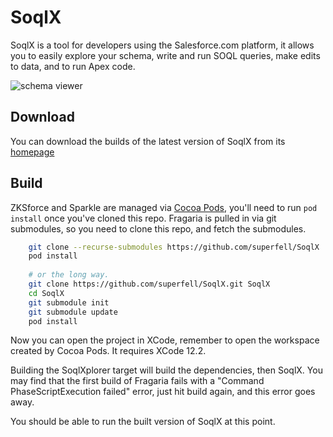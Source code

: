 # SoqlX

SoqlX is a tool for developers using the Salesforce.com platform, it allows you to easily explore your schema,
write and run SOQL queries, make edits to data, and to run Apex code.


![schema viewer](https://www.pocketsoap.com/osx/soqlx/help/schema.png)


## Download

You can download the builds of the latest version of SoqlX from its [homepage](https://superfell.com/osx/soqlx/)

  
## Build

ZKSforce and Sparkle are managed via [Cocoa Pods](https://cocoapods.org), you'll need to run `pod install` once you've cloned
this repo. Fragaria is pulled in via git submodules, so you need to clone this repo, and fetch the submodules.

```bash
    git clone --recurse-submodules https://github.com/superfell/SoqlX
    pod install
    
    # or the long way.
    git clone https://github.com/superfell/SoqlX.git SoqlX
    cd SoqlX
    git submodule init
    git submodule update
    pod install
```

Now you can open the project in XCode, remember to open the workspace created by Cocoa Pods.
It requires XCode 12.2.

Building the SoqlXplorer target will build the dependencies, then SoqlX. You may find that the first
build of Fragaria fails with a "Command PhaseScriptExecution failed" error, just hit build again, and
this error goes away.

You should be able to run the built version of SoqlX at this point.
